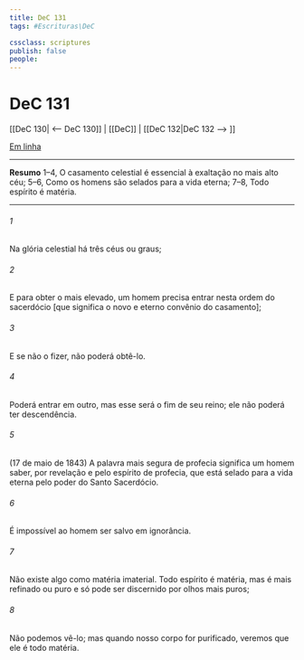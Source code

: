 ```yaml
---
title: DeC 131
tags: #Escrituras\DeC

cssclass: scriptures
publish: false
people:
---
```


# DeC 131
[[DeC 130| <-- DeC 130]] | [[DeC]] | [[DeC 132|DeC 132 --> ]]

[Em linha](https://churchofjesuschrist.org/study/scriptures/dc-testament/dc/131?lang=por)

---
__Resumo__
1–4, O casamento celestial é essencial à exaltação no mais alto céu; 5–6, Como os homens são selados para a vida eterna; 7–8, Todo espírito é matéria.

---
###### 1 
Na glória celestial há três céus ou graus;

###### 2 
E para obter o mais elevado, um homem precisa entrar nesta ordem do sacerdócio [que significa o novo e eterno convênio do casamento];

###### 3 
E se não o fizer, não poderá obtê-lo.

###### 4 
Poderá entrar em outro, mas esse será o fim de seu reino; ele não poderá ter descendência.

###### 5 
(17 de maio de 1843) A palavra mais segura de profecia significa um homem saber, por revelação e pelo espírito de profecia, que está selado para a vida eterna pelo poder do Santo Sacerdócio.

###### 6 
É impossível ao homem ser salvo em ignorância.

###### 7 
Não existe algo como matéria imaterial. Todo espírito é matéria, mas é mais refinado ou puro e só pode ser discernido por olhos mais puros;

###### 8 
Não podemos vê-lo; mas quando nosso corpo for purificado, veremos que ele é todo matéria.

